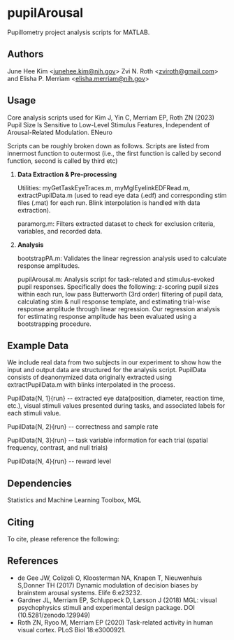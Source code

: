 # pupilArousal
Pupillometry project analysis scripts for MATLAB.

## Authors ########################################################
June Hee Kim &lt;<junehee.kim@nih.gov>&gt; Zvi N. Roth &lt;<zviroth@gmail.com>&gt; and Elisha P. Merriam &lt;<elisha.merriam@nih.gov>&gt; 

## Usage ##########################################################
Core analysis scripts used for Kim J, Yin C, Merriam EP, Roth ZN (2023) Pupil Size Is Sensitive to Low-Level Stimulus Features, Independent of Arousal-Related Modulation. ENeuro 

Scripts can be roughly broken down as follows. Scripts are listed from innermost function to outermost (i.e., the first function is called by second function, second is called by third etc)

1. **Data Extraction & Pre-processing**

   Utilities: myGetTaskEyeTraces.m, myMglEyelinkEDFRead.m,  extractPupilData.m (used to read eye data (.edf) and corresponding stim files (.mat) for each run. Blink interpolation is handled with data extraction).

   paramorg.m: Filters extracted dataset to check for exclusion criteria, variables, and recorded data.
   
3. **Analysis**

   bootstrapPA.m: Validates the linear regression analysis used to calculate response amplitudes.
   
   pupilArousal.m: Analysis script for task-related and stimulus-evoked pupil responses. Specifically does the following: z-scoring pupil sizes within each run, low pass Butterworth (3rd order) filtering of pupil data, calculating stim & null response template, and estimating trial-wise response amplitude through linear regression. Our regression analysis for estimating response amplitude has been evaluated using a bootstrapping procedure.
   
## Example Data ###################################################
We include real data from two subjects in our experiment to show how the input and output data are structured for the analysis script. PupilData consists of deanonymized data originally extracted using extractPupilData.m with blinks interpolated in the process.

PupilData{N, 1}{run} -- extracted eye data(position, diameter, reaction time, etc.), visual stimuli values presented during tasks, and associated labels for each stimuli value. 

PupilData{N, 2}{run} -- correctness and sample rate

PupilData{N, 3}{run} -- task variable information for each trial (spatial frequency, contrast, and null trials) 

PupilData{N, 4}{run} -- reward level

## Dependencies ###################################################
Statistics and Machine Learning Toolbox, MGL

## Citing #########################################################

To cite, please reference the following:

## References #####################################################

* de Gee JW, Colizoli O, Kloosterman NA, Knapen T, Nieuwenhuis S,Donner TH (2017) Dynamic modulation of decision biases by brainstem arousal systems. Elife 6:e23232.
* Gardner JL, Merriam EP, Schluppeck D, Larsson J (2018) MGL: visual psychophysics stimuli and experimental design package. DOI (10.5281/zenodo.129949)
* Roth ZN, Ryoo M, Merriam EP (2020) Task-related activity in human visual cortex. PLoS Biol 18:e3000921.

